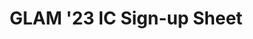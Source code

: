 ---
title: GLAM '23 IC Sign-up Sheet
redirect_to: https://docs.google.com/spreadsheets/d/1W9dhAqoN5GHBGfKKqkfstoqVFY7cQvko2kqWknxF_f4/edit?usp=sharing
redirect_from: 
  - /GLAM2223ICSignUps
  - /glam2223icsignups
---